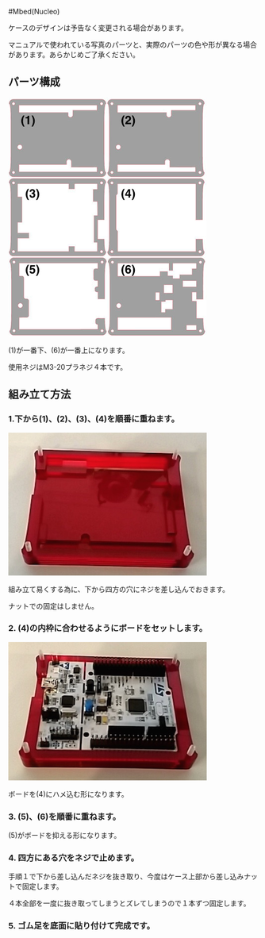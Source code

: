 #Mbed(Nucleo)

ケースのデザインは予告なく変更される場合があります。

マニュアルで使われている写真のパーツと、実際のパーツの色や形が異なる場合があります。あらかじめご了承ください。

## パーツ構成

![](/img/1100_case/manual/mbed_00.jpg)

 
(1)が一番下、(6)が一番上になります。

使用ネジはM3-20プラネジ４本です。

## 組み立て方法
### 1.下から(1)、(2)、(3)、(4)を順番に重ねます。

![](/img/1100_case/manual/mbed_01.jpg)

組み立て易くする為に、下から四方の穴にネジを差し込んでおきます。

ナットでの固定はしません。

### 2. (4)の内枠に合わせるようにボードをセットします。

![](/img/1100_case/manual/mbed_02.jpg)

ボードを(4)にハメ込む形になります。

### 3. (5)、(6)を順番に重ねます。

(5)がボードを抑える形になります。

### 4. 四方にある穴をネジで止めます。

手順１で下から差し込んだネジを抜き取り、今度はケース上部から差し込みナットで固定します。

４本全部を一度に抜き取ってしまうとズレてしまうので１本ずつ固定します。

### 5. ゴム足を底面に貼り付けて完成です。

